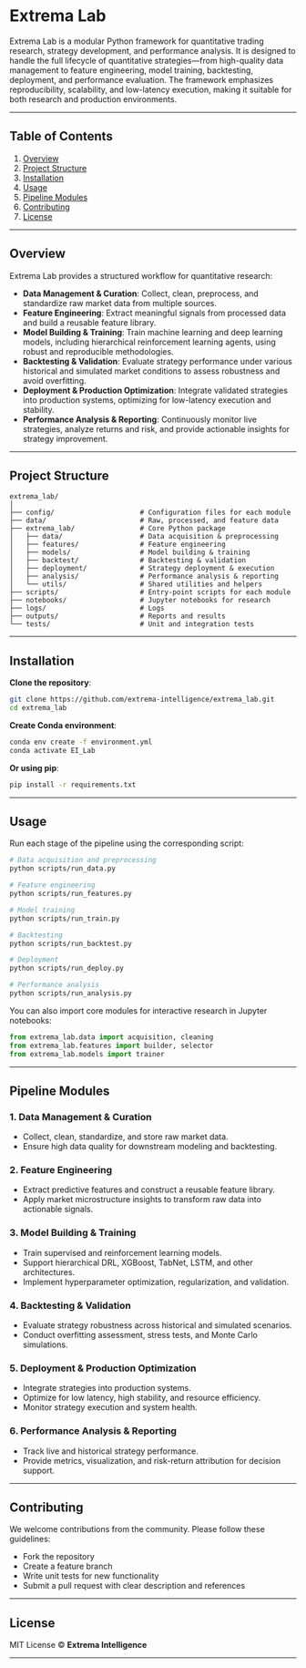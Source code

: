 # **Extrema Lab**

Extrema Lab is a modular Python framework for quantitative trading research, strategy development, and performance analysis. It is designed to handle the full lifecycle of quantitative strategies—from high-quality data management to feature engineering, model training, backtesting, deployment, and performance evaluation. The framework emphasizes reproducibility, scalability, and low-latency execution, making it suitable for both research and production environments.

---

## **Table of Contents**

1. [Overview](#overview)
2. [Project Structure](#project-structure)
3. [Installation](#installation)
4. [Usage](#usage)
5. [Pipeline Modules](#pipeline-modules)
6. [Contributing](#contributing)
7. [License](#license)

---

## **Overview**

Extrema Lab provides a structured workflow for quantitative research:

* **Data Management & Curation**: Collect, clean, preprocess, and standardize raw market data from multiple sources.
* **Feature Engineering**: Extract meaningful signals from processed data and build a reusable feature library.
* **Model Building & Training**: Train machine learning and deep learning models, including hierarchical reinforcement learning agents, using robust and reproducible methodologies.
* **Backtesting & Validation**: Evaluate strategy performance under various historical and simulated market conditions to assess robustness and avoid overfitting.
* **Deployment & Production Optimization**: Integrate validated strategies into production systems, optimizing for low-latency execution and stability.
* **Performance Analysis & Reporting**: Continuously monitor live strategies, analyze returns and risk, and provide actionable insights for strategy improvement.

---

## **Project Structure**

```
extrema_lab/
│
├── config/                     # Configuration files for each module
├── data/                       # Raw, processed, and feature data
├── extrema_lab/                # Core Python package
│   ├── data/                   # Data acquisition & preprocessing
│   ├── features/               # Feature engineering
│   ├── models/                 # Model building & training
│   ├── backtest/               # Backtesting & validation
│   ├── deployment/             # Strategy deployment & execution
│   ├── analysis/               # Performance analysis & reporting
│   └── utils/                  # Shared utilities and helpers
├── scripts/                    # Entry-point scripts for each module
├── notebooks/                  # Jupyter notebooks for research
├── logs/                       # Logs
├── outputs/                    # Reports and results
└── tests/                      # Unit and integration tests
```

---

## **Installation**

**Clone the repository**:

```bash
git clone https://github.com/extrema-intelligence/extrema_lab.git
cd extrema_lab
```

**Create Conda environment**:

```bash
conda env create -f environment.yml
conda activate EI_Lab
```

**Or using pip**:

```bash
pip install -r requirements.txt
```

---

## **Usage**

Run each stage of the pipeline using the corresponding script:

```bash
# Data acquisition and preprocessing
python scripts/run_data.py

# Feature engineering
python scripts/run_features.py

# Model training
python scripts/run_train.py

# Backtesting
python scripts/run_backtest.py

# Deployment
python scripts/run_deploy.py

# Performance analysis
python scripts/run_analysis.py
```

You can also import core modules for interactive research in Jupyter notebooks:

```python
from extrema_lab.data import acquisition, cleaning
from extrema_lab.features import builder, selector
from extrema_lab.models import trainer
```

---

## **Pipeline Modules**

### **1. Data Management & Curation**

* Collect, clean, standardize, and store raw market data.
* Ensure high data quality for downstream modeling and backtesting.

### **2. Feature Engineering**

* Extract predictive features and construct a reusable feature library.
* Apply market microstructure insights to transform raw data into actionable signals.

### **3. Model Building & Training**

* Train supervised and reinforcement learning models.
* Support hierarchical DRL, XGBoost, TabNet, LSTM, and other architectures.
* Implement hyperparameter optimization, regularization, and validation.

### **4. Backtesting & Validation**

* Evaluate strategy robustness across historical and simulated scenarios.
* Conduct overfitting assessment, stress tests, and Monte Carlo simulations.

### **5. Deployment & Production Optimization**

* Integrate strategies into production systems.
* Optimize for low latency, high stability, and resource efficiency.
* Monitor strategy execution and system health.

### **6. Performance Analysis & Reporting**

* Track live and historical strategy performance.
* Provide metrics, visualization, and risk-return attribution for decision support.

---

## **Contributing**

We welcome contributions from the community. Please follow these guidelines:

* Fork the repository
* Create a feature branch
* Write unit tests for new functionality
* Submit a pull request with clear description and references

---

## **License**

MIT License © **Extrema Intelligence**

---

